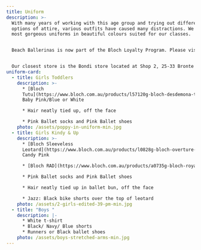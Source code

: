 ```yaml
---
title: Uniform
description: >-
  With many years of working with this age group and trying out different
  options of attire, various outfits have caused many distractions. We have the
  most gorgeous uniforms in beautiful colours suited for our classes.


  Beach Ballerinas is now part of the Bloch Loyalty Program. Please visit any Bloch store to pick up a Loyalty Card that gives you access to a special discount every time you shop at Bloch. 


  Our closest store is the Bondi store located at Shop 2, 25-33 Bronte Road, Bondi Junction.
uniform-card:
  - title: Girls Toddlers
    description: >-
      * [Bloch
      Tutu](https://www.bloch.com.au/products/l57120g-bloch-desdemona-tutu-girls-leotard-light-pink?_pos=3&_sid=aead0d1fb&_ss=r):
      Baby Pink/Blue or White

      * Hair neatly tied up, off the face

      * Pink Ballet socks and Pink Ballet shoes
    photo: /assets/poppy-in-uniform-min.jpg
  - title: Girls Kindy & Up
    description: >-
      * [Bloch Sleeveless
      Leotard](https://www.bloch.com.au/products/l0828g-bloch-overture-odetta-sleeveless-pleat-girls-leotard-2?variant=23302314983505)
      Candy Pink

      * [Bloch RAD](https://www.bloch.com.au/products/a0735g-bloch-royale-exam-girls-skirt-8?pr_prod_strat=copurchase&pr_rec_id=1fe3ceaf4&pr_rec_pid=3033152585809&pr_ref_pid=3032907317329&pr_seq=uniform) skirt Candy Pink

      * Pink Ballet socks and Pink Ballet shoes

      * Hair neatly tied up in ballet bun, off the face

      * Jazz: Black bike shorts over the top of leotard
    photo: /assets/2-girls-edited-39-pm-min.jpg
  - title: "Boys "
    description: |-
      * White t-shirt
      * Black/ Navy/ Blue shorts
      * Runners or Black ballet shoes
    photo: /assets/boys-stretched-arms-min.jpg
---
```

